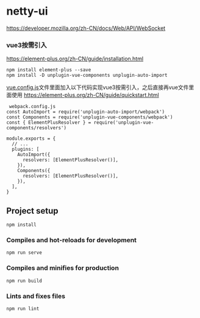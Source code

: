 # netty-ui

https://developer.mozilla.org/zh-CN/docs/Web/API/WebSocket


### vue3按需引入
https://element-plus.org/zh-CN/guide/installation.html
 ```
npm install element-plus --save
npm install -D unplugin-vue-components unplugin-auto-import
 ```
[vue.config.js](vue.config.js)文件里面加入以下代码实现vue3按需引入，之后直接再vue文件里面使用
https://element-plus.org/zh-CN/guide/quickstart.html
```
 webpack.config.js
const AutoImport = require('unplugin-auto-import/webpack')
const Components = require('unplugin-vue-components/webpack')
const { ElementPlusResolver } = require('unplugin-vue-components/resolvers')

module.exports = {
  // ...
  plugins: [
    AutoImport({
      resolvers: [ElementPlusResolver()],
    }),
    Components({
      resolvers: [ElementPlusResolver()],
    }),
  ],
}
```


## Project setup
```
npm install
```

### Compiles and hot-reloads for development
```
npm run serve
```

### Compiles and minifies for production
```
npm run build
```

### Lints and fixes files
```
npm run lint
```
